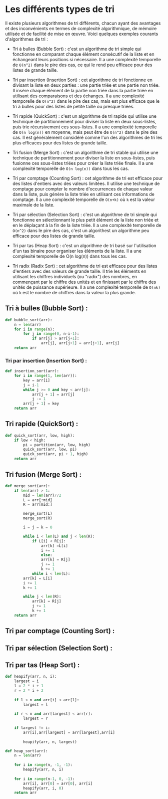 # Les différents types de tri
Il existe plusieurs algorithmes de tri différents, chacun ayant des avantages et des inconvénients en termes de complexité algorithmique, de mémoire utilisée et de facilité de mise en œuvre. Voici quelques exemples courants d'algorithmes de tri :

* Tri à bulles (Bubble Sort) : c'est un algorithme de tri simple qui fonctionne en comparant chaque élément consécutif de la liste et en échangeant leurs positions si nécessaire. Il a une complexité temporelle de `O(n^2)` dans le pire des cas, ce qui le rend peu efficace pour des listes de grande taille.

* Tri par insertion (Insertion Sort) : cet algorithme de tri fonctionne en divisant la liste en deux parties : une partie triée et une partie non triée. Il insère chaque élément de la partie non triée dans la partie triée en utilisant des comparaisons et des échanges. Il a une complexité temporelle de `O(n^2)` dans le pire des cas, mais est plus efficace que le tri à bulles pour des listes de petite taille ou presque triées.

* Tri rapide (QuickSort) : c'est un algorithme de tri rapide qui utilise une technique de partitionnement pour diviser la liste en deux sous-listes, puis trie récursivement ces sous-listes. Il a une complexité temporelle de `O(n log(n))` en moyenne, mais peut être de `O(n^2)` dans le pire des cas. Il est généralement considéré comme l'un des algorithmes de tri les plus efficaces pour des listes de grande taille.

* Tri fusion (Merge Sort) : c'est un algorithme de tri stable qui utilise une technique de partitionnement pour diviser la liste en sous-listes, puis fusionne ces sous-listes triées pour créer la liste triée finale. Il a une complexité temporelle de `O(n log(n))` dans tous les cas.

* Tri par comptage (Counting Sort) : cet algorithme de tri est efficace pour des listes d'entiers avec des valeurs limitées. Il utilise une technique de comptage pour compter le nombre d'occurrences de chaque valeur dans la liste, puis génère la liste triée en utilisant ces informations de comptage. Il a une complexité temporelle de `O(n+k)` où `k` est la valeur maximale de la liste.

* Tri par sélection (Selection Sort) : c'est un algorithme de tri simple qui fonctionne en sélectionnant le plus petit élément de la liste non triée et en le déplaçant à la fin de la liste triée. Il a une complexité temporelle de `O(n^2)` dans le pire des cas, c'est un algorithest un algorithme peu efficace pour des listes de grande taille.

* Tri par tas (Heap Sort) : c'est un algorithme de tri basé sur l'utilisation d'un tas binaire pour organiser les éléments de la liste. Il a une complexité temporelle de O(n log(n)) dans tous les cas.

* Tri radix (Radix Sort) : cet algorithme de tri est efficace pour des listes d'entiers avec des valeurs de grande taille. Il trie les éléments en utilisant les chiffres individuels (ou "radix") des nombres, en commençant par le chiffre des unités et en finissant par le chiffre des unités de puissance supérieure. Il a une complexité temporelle de `O(nk)` où `k` est le nombre de chiffres dans la valeur la plus grande.

## Tri à bulles (Bubble Sort) :
```python
def bubble_sort(arr):
    n = len(arr)
    for i in range(n):
        for j in range(0, n-i-1):
            if arr[j] > arr[j+1]:
                arr[j], arr[j+1] = arr[j+1], arr[j]
    return arr
```
### Tri par insertion (Insertion Sort) :
```python
def insertion_sort(arr):
    for i in range(1, len(arr)):
        key = arr[i]
        j = i-1
        while j >= 0 and key < arr[j]:
            arr[j + 1] = arr[j]
            j -= 1
        arr[j + 1] = key
    return arr
```
## Tri rapide (QuickSort) :
```python
def quick_sort(arr, low, high):
    if low < high:
        pi = partition(arr, low, high)
        quick_sort(arr, low, pi)
        quick_sort(arr, pi + 1, high)
    return arr
```
## Tri fusion (Merge Sort) :
```python
def merge_sort(arr):
    if len(arr) > 1:
        mid = len(arr)//2
        L = arr[:mid]
        R = arr[mid:]

        merge_sort(L)
        merge_sort(R)

        i = j = k = 0

        while i < len(L) and j < len(R):
            if L[i] < R[j]:
                arr[k] =L[i]
                i += 1
                else:
                arr[k] = R[j]
                j += 1
                k += 1
            while i < len(L):
        arr[k] = L[i]
        i += 1
        k += 1

        while j < len(R):
            arr[k] = R[j]
            j += 1
            k += 1
    return arr
```
## Tri par comptage (Counting Sort) :
## Tri par sélection (Selection Sort) :
## Tri par tas (Heap Sort) :
```python
def heapify(arr, n, i):
    largest = i
    l = 2 * i + 1
    r = 2 * i + 2
 
    if l < n and arr[i] < arr[l]:
        largest = l
 
    if r < n and arr[largest] < arr[r]:
        largest = r
 
    if largest != i:
        arr[i],arr[largest] = arr[largest],arr[i]
 
        heapify(arr, n, largest)

def heap_sort(arr):
    n = len(arr)
 
    for i in range(n, -1, -1):
        heapify(arr, n, i)
 
    for i in range(n-1, 0, -1):
        arr[i], arr[0] = arr[0], arr[i]
        heapify(arr, i, 0)
    return arr
```
